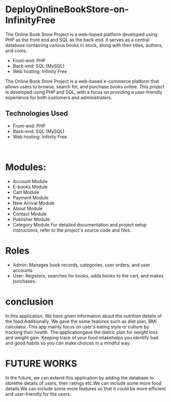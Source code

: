# DeployOnlineBookStore-on-InfinityFree
The Online Book Store Project is a web-based platform developed using PHP as the front end and SQL as the back end. It serves as a central database containing various books in stock, along with their titles, authors, and costs.  

- Front-end: PHP
- Back-end: SQL (MySQL)
- Web hosting: Infinity Free

The Online Book Store Project is a web-based e-commerce platform that allows users to browse, search for, and purchase books online. This project is developed using PHP and SQL, with a focus on providing a user-friendly experience for both customers and administrators.<br>

## Technologies Used

- Front-end: PHP
- Back-end: SQL (MySQL)
- Web hosting: Infinity Free
 <br>

# Modules:

- Account Module
- E-books Module
- Cart Module
- Payment Module
- New Arrival Module
- About Module
- Contact Module
- Publisher Module
- Category Module
For detailed documentation and project setup instructions, refer to the project's source code and files.<br>

# Roles

- Admin: Manages book records, categories, user orders, and user accounts.
- User: Registers, searches for books, adds books to the cart, and makes purchases.

# conclusion 
In this application, We have given information about the nutrition details of the food.Additionally, We gave the some features such as diet plan, BMI calculator. This app
mainly focus on user's eating style or culture by tracking their health. The applicationgave the dietric plan for weight loss and weight gain. Keeping track of your food intakehelps you identify bad and good habits so you can make choices in a mindful way.
<br>
# FUTURE WORKS
In the future, we can extend this application by adding the database to storethe details of users, their ratings etc.We can include some more food details.We can include some more features so that it could be more efficient and user-friendly for the users.
